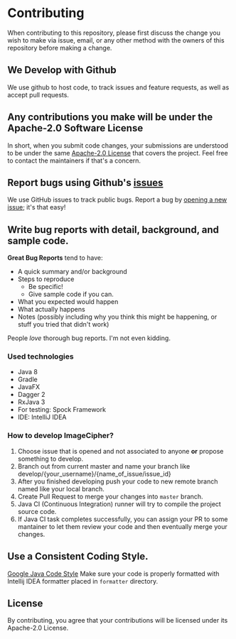# Contributing

When contributing to this repository, please first discuss the change you wish to make via issue,
email, or any other method with the owners of this repository before making a change.

## We Develop with Github
We use github to host code, to track issues and feature requests, as well as accept pull requests.

## Any contributions you make will be under the Apache-2.0 Software License
In short, when you submit code changes, your submissions are understood to be under the same [Apache-2.0 License](https://choosealicense.com/licenses/apache-2.0/) that covers the project. Feel free to contact the maintainers if that's a concern.

## Report bugs using Github's [issues](https://github.com/SKocur/Image-Cipher/issues)
We use GitHub issues to track public bugs. Report a bug by [opening a new issue](https://github.com/SKocur/Image-Cipher/issues/new); it's that easy!

## Write bug reports with detail, background, and sample code.

**Great Bug Reports** tend to have:
- A quick summary and/or background
- Steps to reproduce
  - Be specific!
  - Give sample code if you can.
- What you expected would happen
- What actually happens
- Notes (possibly including why you think this might be happening, or stuff you tried that didn't work)

People *love* thorough bug reports. I'm not even kidding.

### Used technologies
* Java 8
* Gradle
* JavaFX
* Dagger 2
* RxJava 3
* For testing: Spock Framework
* IDE: IntelliJ IDEA

### How to develop ImageCipher?
1. Choose issue that is opened and not associated to anyone **or** propose something to develop.
2. Branch out from current master and name your branch like develop/{your_username}/{name_of_issue/issue_id}
3. After you finished developing push your code to new remote branch named like your local branch.
4. Create Pull Request to merge your changes into `master` branch.
5. Java CI (Continuous Integration) runner will try to compile the project source code.
6. If Java CI task completes successfully, you can assign your PR to some mantainer to let them review your code and then eventually merge your changes.

## Use a Consistent Coding Style.
[Google Java Code Style](https://google.github.io/styleguide/javaguide.html)
Make sure your code is properly formatted with Intellij IDEA formatter placed in `formatter` directory.

## License
By contributing, you agree that your contributions will be licensed under its Apache-2.0 License.
